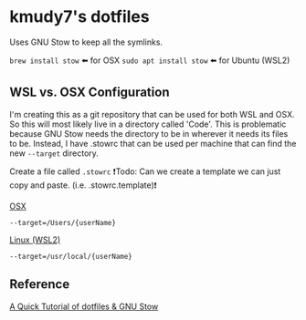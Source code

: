 # kmudy7's dotfiles

Uses GNU Stow to keep all the symlinks.

`brew install stow` ⬅️  for OSX
`sudo apt install stow` ⬅️  for Ubuntu (WSL2)

## WSL vs. OSX Configuration
I'm creating this as a git repository that can be used for both WSL and OSX. So this
will most likely live in a directory called 'Code'. This is problematic because GNU Stow
needs the directory to be in wherever it needs its files to be. Instead, I have .stowrc
that can be used per machine that can find the new `--target` directory.

Create a file called `.stowrc`
❗️Todo: Can we create a template we can just copy and paste. (i.e. .stowrc.template)❗️

<u>OSX</u>
```
--target=/Users/{userName}
```

<u>Linux (WSL2)</u>
```
--target=/usr/local/{userName}
```

## Reference
[A Quick Tutorial of dotfiles & GNU Stow](https://www.youtube.com/watch?v=y6XCebnB9gs)
